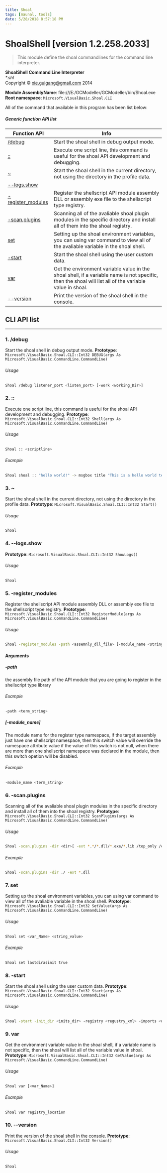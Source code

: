 ```yaml
---
title: Shoal
tags: [maunal, tools]
date: 5/28/2018 8:57:18 PM
---
```

# ShoalShell [version 1.2.258.2033]
> This module define the shoal commandlines for the command line interpreter.

<!--more-->

**ShoalShell Command Line Interpreter**<br/>
_*.shl_<br/>
Copyright © xie.guigang@gmail.com 2014

**Module AssemblyName**: file:///E:/GCModeller/GCModeller/bin/Shoal.exe<br/>
**Root namespace**: ``Microsoft.VisualBasic.Shoal.CLI``<br/>


All of the command that available in this program has been list below:

##### Generic function API list
|Function API|Info|
|------------|----|
|[/debug](#/debug)|Start the shoal shell in debug output mode.|
|[::](#::)|Execute one script line, this command is useful for the shoal API development and debugging.|
|[~](#~)|Start the shoal shell in the current directory, not using the directory in the profile data.|
|[--logs.show](#--logs.show)||
|[-register_modules](#-register_modules)|Register the shellscript API module assembly DLL or assembly exe file to the shellscript type registry.|
|[-scan.plugins](#-scan.plugins)|Scanning all of the avaliable shoal plugin modules in the specific directory and install all of them into the shoal registry.|
|[set](#set)|Setting up the shoal environment variables, you can using var command to view all of the avaliable variable in the shoal shell.|
|[-start](#-start)|Start the shoal shell using the user custom data.|
|[var](#var)|Get the environment variable value in the shoal shell, if a variable name is not specific, then the shoal will list all of the variable value in shoal.|
|[--version](#--version)|Print the version of the shoal shell in the console.|

## CLI API list
--------------------------
<h3 id="/debug"> 1. /debug</h3>

Start the shoal shell in debug output mode.
**Prototype**: ``Microsoft.VisualBasic.Shoal.CLI::Int32 DEBUG(args As Microsoft.VisualBasic.CommandLine.CommandLine)``

###### Usage
```bash
Shoal /debug listener_port <listen_port> [-work <working_Dir>]
```
<h3 id="::"> 2. ::</h3>

Execute one script line, this command is useful for the shoal API development and debugging.
**Prototype**: ``Microsoft.VisualBasic.Shoal.CLI::Int32 Shell(args As Microsoft.VisualBasic.CommandLine.CommandLine)``

###### Usage
```bash
Shoal :: <scriptline>
```
###### Example
```bash
Shoal shoal :: "hello world!" -> msgbox title "This is a hello world tesing example!"
```
<h3 id="~"> 3. ~</h3>

Start the shoal shell in the current directory, not using the directory in the profile data.
**Prototype**: ``Microsoft.VisualBasic.Shoal.CLI::Int32 Start()``

###### Usage
```bash
Shoal
```
<h3 id="--logs.show"> 4. --logs.show</h3>


**Prototype**: ``Microsoft.VisualBasic.Shoal.CLI::Int32 ShowLogs()``

###### Usage
```bash
Shoal
```
<h3 id="-register_modules"> 5. -register_modules</h3>

Register the shellscript API module assembly DLL or assembly exe file to the shellscript type registry.
**Prototype**: ``Microsoft.VisualBasic.Shoal.CLI::Int32 RegisterModule(args As Microsoft.VisualBasic.CommandLine.CommandLine)``

###### Usage
```bash
Shoal -register_modules -path <assemnly_dll_file> [-module_name <string_name>]
```


#### Arguments
##### -path
the assembly file path of the API module that you are going to register in the shellscript type library

###### Example
```bash
-path <term_string>
```
##### [-module_name]
The module name for the register type namespace, if the target assembly just have one shellscript namespace, then this switch value will override the namespace attribute value if the value of this switch is not null, when there are more than one shellscript namespace was declared in the module, then this switch opetion will be disabled.

###### Example
```bash
-module_name <term_string>
```
<h3 id="-scan.plugins"> 6. -scan.plugins</h3>

Scanning all of the avaliable shoal plugin modules in the specific directory and install all of them into the shoal registry.
**Prototype**: ``Microsoft.VisualBasic.Shoal.CLI::Int32 ScanPlugins(args As Microsoft.VisualBasic.CommandLine.CommandLine)``

###### Usage
```bash
Shoal -scan.plugins -dir <dir>[ -ext *.*/*.dll/*.exe/*.lib /top_only /clean]
```
###### Example
```bash
Shoal -scan.plugins -dir ./ -ext *.dll
```
<h3 id="set"> 7. set</h3>

Setting up the shoal environment variables, you can using var command to view all of the avaliable variable in the shoal shell.
**Prototype**: ``Microsoft.VisualBasic.Shoal.CLI::Int32 SetValue(args As Microsoft.VisualBasic.CommandLine.CommandLine)``

###### Usage
```bash
Shoal set <var_Name> <string_value>
```
###### Example
```bash
Shoal set lastdirasinit true
```
<h3 id="-start"> 8. -start</h3>

Start the shoal shell using the user custom data.
**Prototype**: ``Microsoft.VisualBasic.Shoal.CLI::Int32 Start(args As Microsoft.VisualBasic.CommandLine.CommandLine)``

###### Usage
```bash
Shoal -start -init_dir <inits_dir> -registry <regustry_xml> -imports <dll_paths>
```
<h3 id="var"> 9. var</h3>

Get the environment variable value in the shoal shell, if a variable name is not specific, then the shoal will list all of the variable value in shoal.
**Prototype**: ``Microsoft.VisualBasic.Shoal.CLI::Int32 GetValue(args As Microsoft.VisualBasic.CommandLine.CommandLine)``

###### Usage
```bash
Shoal var [<var_Name>]
```
###### Example
```bash
Shoal var registry_location
```
<h3 id="--version"> 10. --version</h3>

Print the version of the shoal shell in the console.
**Prototype**: ``Microsoft.VisualBasic.Shoal.CLI::Int32 Version()``

###### Usage
```bash
Shoal
```
